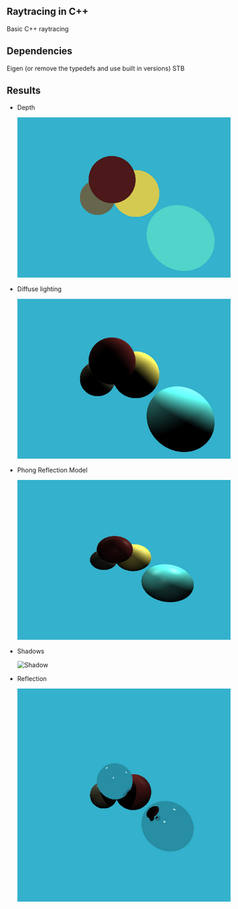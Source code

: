 ## Raytracing in C++

Basic C++ raytracing


## Dependencies

Eigen (or remove the typedefs and use built in versions)
STB

## Results

* Depth 
    
    ![Layer](./docs/layer.jpg)

* Diffuse lighting
    
    ![Diffuse](./docs/diffuse.jpg)

* Phong Reflection Model

    ![Phong](./docs/phong.jpg)

* Shadows

    ![Shadow](./docs/shadow.jpg)

* Reflection

    ![Reflection](./docs/reflect.jpg)
